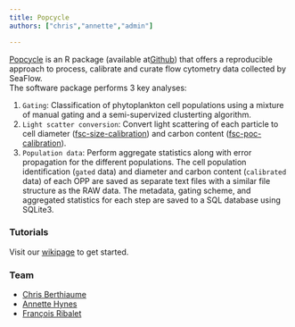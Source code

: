 ```yaml
---
title: Popcycle
authors: ["chris","annette","admin"]

---
```

[Popcycle](https://github.com/armbrustlab/popcycle) is an R package (available at[Github](https://github.com/armbrustlab/popcycle)) that offers a reproducible approach to process, calibrate and curate flow cytometry data collected by SeaFlow.<br/>
The software package performs 3 key analyses:
1. ```Gating```: Classification of phytoplankton cell populations using a mixture of manual gating and a semi-supervized clusterting algorithm.
2. ```Light scatter conversion```: Convert light scattering of each particle to cell diameter ([fsc-size-calibration](https://github.com/armbrustlab/fsc-size-calibration)) and carbon content ([fsc-poc-calibration](https://github.com/armbrustlab/fsc-poc-calibration)).
3. ```Population data```: Perform aggregate statistics along with error propagation for the different populations.
The cell population identification (```gated``` data) and diameter and carbon content (```calibrated``` data) of each OPP are saved as separate text files with a similar file structure as the RAW data. The metadata, gating scheme, and aggregated statistics for each step are saved to a SQL database using SQLite3.

### Tutorials
Visit our [wikipage](https://github.com/armbrustlab/popcycle/wiki/SeaFlow-data-analysis-tutorial) to get started.

### Team
- [Chris Berthiaume](https://armbrustlab.ocean.washington.edu/people/beethiaume/)
- [Annette Hynes](https://armbrustlab.ocean.washington.edu/people/hynes/)
- [François Ribalet](https://francoisribalet.netlify.com)
